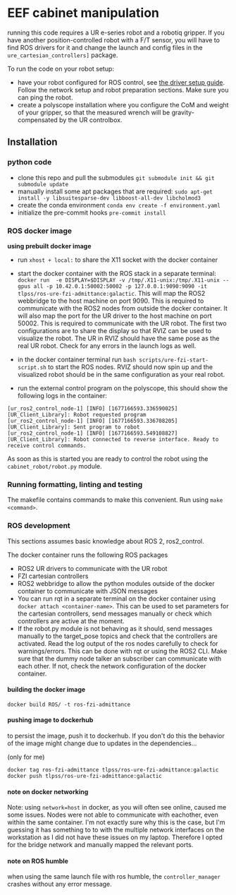 # EEF cabinet manipulation

running this code requires a UR e-series robot and a robotiq gripper. If you have another position-controlled robot with a F/T sensor, you will have to find ROS drivers for it and change the launch and config files in the `ure_cartesian_controllers]` package.

To run the code on your robot setup:
- have your robot configured for ROS control, see [the driver setup guide](https://docs.ros.org/en/ros2_packages/rolling/api/ur_robot_driver/installation/robot_setup.html). Follow the network setup and robot preparation sections. Make sure you can ping the robot.
- create a polyscope installation where you configure the CoM and weight of your gripper, so that the measured wrench will be gravity-compensated by the UR controlbox.

## Installation
### python code

- clone this repo and pull the submodules `git submodule init && git submodule update`
- manually install some apt packages that are required: `sudo apt-get install -y libsuitesparse-dev libboost-all-dev libcholmod3`
- create the conda environment `conda env create -f environment.yaml`
- initialize the pre-commit hooks `pre-commit install`


### ROS docker image

**using prebuilt docker image**
- run `xhost + local:` to share the X11 socket with the docker container
- start the docker container with the ROS stack in a separate terminal:
`docker run  -e DISPLAY=$DISPLAY -v /tmp/.X11-unix:/tmp/.X11-unix --gpus all -p 10.42.0.1:50002:50002 -p 127.0.0.1:9090:9090 -it tlpss/ros-ure-fzi-admittance:galactic`. This will map the ROS2 webbridge to the host machine on port 9090. This is required to communicate with the ROS2 nodes from outside the docker container. It will also map the port for the UR driver to the host machine on port 50002. This is required to communicate with the UR robot. The first two configurations are to share the display so that RVIZ can be used to visualize the robot.
The UR in RVIZ should have the same pose as the real UR robot. Check for any errors in the launch logs as well.

- in the docker container terminal run `bash scripts/ure-fzi-start-script.sh` to start the ROS nodes. RVIZ should now spin up and the visualized robot should be in the same configuration as your real robot.
- run the external control program on the polyscope, this should show the following logs in the container:
```
[ur_ros2_control_node-1] [INFO] [1677166593.336590025] [UR_Client_Library]: Robot requested program
[ur_ros2_control_node-1] [INFO] [1677166593.336708205] [UR_Client_Library]: Sent program to robot
[ur_ros2_control_node-1] [INFO] [1677166593.549108827] [UR_Client_Library]: Robot connected to reverse interface. Ready to receive control commands.
```

 As soon as this is started you are ready to control the robot using the `cabinet_robot/robot.py` module.


### Running formatting, linting and testing
The makefile contains commands to make this convenient. Run using `make <command>`.

### ROS development
This sections assumes basic knowledge about ROS 2, ros2_control.

The docker container runs the following ROS packages
- ROS2 UR drivers to communicate with the UR robot
- FZI cartesian controllers
- ROS2 webbridge to allow the python modules outside of the docker container to communicate with JSON messages
- You can run rqt in a separate terminal on the docker container using `docker attach <container-name>`. This can be used to set parameters for the cartesian controllers, send messages manually or check which controllers are active at the moment.
- If the robot.py module is not behaving as it should, send messages manually to the target_pose topics and check that the controllers are activated. Read the log output of the ros nodes carefully to check for warnings/errors.  This can be done with rqt or using the ROS2 CLI. Make sure that the dummy node talker an subscriber can communicate with each other. If not, check the network configuration of the docker container.

#### building the docker image
`docker build ROS/ -t ros-fzi-admittance`

#### pushing image to dockerhub
to persist the image, push it to dockerhub. If you don't do this the behavior of the image might change due to updates in the dependencies...

(only for me)

`docker tag ros-fzi-admittance tlpss/ros-ure-fzi-admittance:galactic`
`docker push tlpss/ros-ure-fzi-admittance:galactic`


#### note on docker networking
Note: using `network=host` in docker, as you will often see online, caused me some issues. Nodes were not able to communicate with eachother, even within the same container. I'm not exactly sure why this is the case, but I'm guessing it has something to to with the multiple network interfaces on the workstation as I did not have these issues on my laptop. Therefore I opted for the bridge network and manually mapped the relevant ports.

#### note on ROS humble
when using the same launch file with ros humble, the `controller_manager` crashes without any error message.